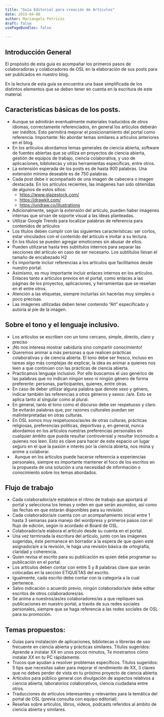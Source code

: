```yaml
---
title: "Guía Editorial para creación de Artículos"
date: 2019-04-08
author: Mariangela Petrizzo
draft: false
usePageBundles: false

---
```


## Introducción General

El propósito de esta guía es acompañar los primeros pasos de colaboradoras y colaboradores de OSL en la elaboración de sus posts para ser publicados en nuestro blog.

En la lectura de esta guía se encuentra una base simplificada de los distintos elementos que se deben tener en cuenta en la escritura de este material.

## Características básicas de los posts.

- Aunque se admitirán eventualmente materiales traducidos de otros idiomas, correctamente referenciados, en general los artículos deberán ser inéditos. Esto permitirá mejorar el posicionamiento del portal como referencia. Importante: No abordar temas similares a artículos anteriores en el blog. 
- En los artículos abordamos temas generales de ciencia abierta, software de fuentes abiertas que se utiliza en proyectos de ciencia abierta, gestión de equipos de trabajo, ciencia colaborativa, y uso de aplicaciones, bibliotecas y otras herramientas específicas, entre otros.
- La extensión esperada de los posts es de hasta 900 palabras. Una extensión mínima deseable es de 750 palabras.
- Cada post debe ir acompañado de una imagen de cabecera o imagen destacada. En los artículos recientes, las imágenes han sido obtenidas de algunos de estos sitios:
  - <https://www.glazestock.com/>
  - <https://drawkit.com/>
  - <https://undraw.co/illustrations>
- Adicionalmente, según la extensión del artículo, pueden haber imágenes internas que sirvan de soporte visual a las ideas planteadas.
- Utilizar Google Trends para localizar palabras de referencia para contenidos de artículos
- Los títulos deben cumplir con las siguientes características: ser cortos, estar vinculados con el contenido del artículo e invitar a su lectura.
- En los títulos se pueden agregar emoticones sin abusar de ellos.
- Pueden utilizarse hasta tres subtítulos internos para separar las secciones del artículo en caso de ser necesario. Los subtítulos llevan el tamaño de encabezado H2
- Es importante incluir referencias a los artículos que facilitamos desde nuestro portal.
- Asimismo, es muy importante incluir enlaces internos en los artículos. Enlaces tanto a artículos previos en el portal, como enlaces a las páginas de los proyectos, aplicaciones, y herramientas que se reseñan en él entre otros.
- Atención a las etiquetas, siempre incluirlas sin hacerlas muy simples o poco precisas.
- Las imágenes utilizadas deben tener contenido “Alt” especificado y autoría al pie de la imagen.

## Sobre el tono y el lenguaje inclusivo.

- Los artículos se escriben con un tono cercano, simple, directo, claro y preciso
- ¡No nos interesa mostrar sabiduría sino compartir conocimiento!
- Queremos animar a más personas a que realicen prácticas colaborativas y de ciencia abierta. El tono debe ser fresco, incluso en tareas algo más complejas de explicar, la idea es animar a quienes nos leen a que continúen con las prácticas de ciencia abierta.
- Practicamos lenguaje inclusivo. Por ello buscamos el uso genérico de las palabras que no indican ningún sexo ni ningún género de forma preferente: personas, participantes, quienes, entre otras.
- En caso de deber utilizar alguna palabra que denote sexo y género, indicar también las referencias a otros géneros y sexos: /a/e. Esto se aplica tanto al singular como al plural.
- En general, tanto el tono como el discurso debe ser respetuoso y claro. Se evitarán palabras que, por razones culturales puedan ser malinterpretadas en otras culturas.
- En OSL somos muy respetuosos/as/es de otras culturas, prácticas religiosas, preferencias políticas, deportivas y, en general, nunca abordamos en los artículos nuestras preferencias personales en cualquier ámbito que pueda resultar controversial y resultar incómodo a quienes nos leen. Esto es clave para hacer de este espacio un lugar seguro en el que la pasión e interés por la ciencia abierta, nos reúna y anime a colaborar.
- ` `Aunque en los artículos puede hacerse referencia a experiencias personales, siempre es importante mantener el foco de los escritos en la propuesta de una solución a una necesidad de información o conocimiento sobre los temas abordados.

## Flujo de trabajo

- Cada colaborador/a/e establece el ritmo de trabajo que aportará al portal y selecciona los temas y orden en que serán asumidos, así como las fechas en que estarán disponibles para su revisión.
- Cada colaborador/a/e cuenta con un acompañamiento inicial entre 1 hasta 3 semanas para manejo del wordpress y primeros pasos con el flujo de edición, según lo acordado el Board de OSL.
- Colaborador/a/e elabora el artículo desde su cuenta en el portal.
- Una vez terminada la escritura del artículo, junto con las imágenes sugeridas, éste permanece en borrador a la espera de que quien esté asignado/a/e a la revisión, le haga una revisión básica de ortografía, claridad y coherencia.
- Quien revisa el escrito para su publicación es quien debe programar su publicación en el portal.
- Los artículos deben contar con entre 5 y 8 palabras clave que serán colocadas en la sección ETIQUETAS del escrito. 
- Igualmente, cada escrito debe contar con la categoría a la cual pertenece.
- Salvo indicación o acuerdo previo, ningún colaborador/a/e debe editar escritos de otros colaboradores/as.
- Se anima a nuestros/as/es colaboradores/as a que repliquen sus publicaciones en nuestro portal, a través de sus redes sociales personales, siempre que se haga referencia a las redes sociales de OSL para su promoción.

## Temas propuestos:
- Guías para instalación de aplicaciones, bibliotecas o librerías de uso frecuente en ciencia abierta y prácticas similares. Títulos sugeridos: Aprende a instalar XX en unos pocos minutos, Te mostramos cómo instalar XX en tu PC rápidamente.
- Trucos que ayudan a resolver problemas específicos. Títulos sugeridos: 5 tips que necesitas saber para mejorar el rendimiento de XX,  3 claves que no debes perder de vista en tu próximo proyecto de ciencia abierta.
- Artículos para público general con divulgación de aspectos relativos a ciencia abierta, laboratorios colaborativos, ciencia ciudadana entre otros.
- Traducciones de artículos interesantes y relevantes para la temática del portal de OSL (previa consulta con equipo editorial).
- Reseñas sobre artículos, libros, videos, podcasts referidos al ámbito de ciencia abierta y similares.
